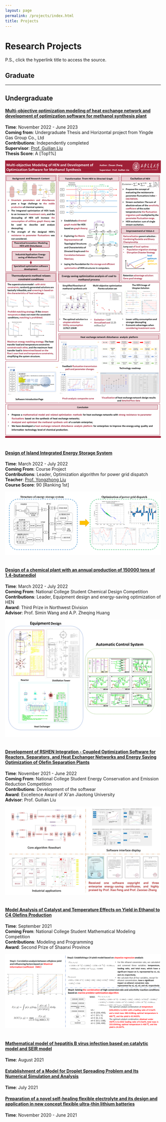 ```yaml
---
layout: page
permalink: /projects/index.html
title: Projects
---
```


# Research Projects

P.S., click the hyperlink title to access the source.<br>
## Graduate


---
## Undergraduate
#### [Multi-objective optimization modeling of heat exchange network and development of optimization software for methanol synthesis plant](https://zixuanchang.github.io/project/HEN/zzx-s_project.zip)
**Time**: November 2022 - June 2023\
**Coming from**: Undergraduate Thesis and Horizontal project from Yingde Gas Group Co., Ltd\
**Contributions**: Independently completed  
**Supervisor**: [Prof. Guilian Liu](https://gr.xjtu.edu.cn/en/web/guilianliui/home)  
**Thesis Score**: A [Top1%]
<center>
<img src="/project/HEN/post.PNG">
</center>
<br>

#### [Design of Island Integrated Energy Storage System](https://zixuanchang.github.io/project/island/course_project.pdf)
**Time**: March 2022 - July 2022  
**Coming From**: Course Project  
**Contributions**: Leader, Optimization algorithm for power grid dispatch  
**Teacher**: [Prof. Yongzhong Liu](https://gr.xjtu.edu.cn/en/web/yzliu)  
**Course Score**: 90 [Ranking 1st]
<center>
<img src="/project/island/post.PNG">
</center>
<br>

#### [Design of a chemical plant with an annual production of 150000 tons of 1,4-butanediol](https://zixuanchang.github.io/project/ChemE/zzx-s_project.zip)
**Time**: March 2022 - July 2022  
**Coming From**: National College Student Chemical Design Competition  
**Contributions**: Leader, Equipment design and energy-saving optimization of HEN  
**Award**: Third Prize in Northwest Division  
**Advisor**: Prof. Simin Wang and A.P. Zheqing Huang
<center>
<img src="/project/ChemE/post.PNG">
</center>
<br>

#### [Development of RSHEN Integration - Coupled Optimization Software for Reactors, Separators, and Heat Exchanger Networks and Energy Saving Optimization of Olefin Separation Plants](https://zixuanchang.github.io/project/RSHEN/zzx-s_project.zip)
**Time**: November 2021 - June 2022   
**Coming From**: National College Student Energy Conservation and Emission Reduction Competition  
**Contributions**: Development of the softwear  
**Award**: Excellence Award of Xi'an Jiaotong University  
**Advisor**: Prof. Guilian Liu
<center>
<img src="/project/RSHEN/post.jpg">
</center>
<br>


#### [Model Analysis of Catalyst and Temperature Effects on Yield in Ethanol to C4 Olefins Production](https://zixuanchang.github.io/project/C4/zzx-modeling_compitition.pdf)
**Time**: September 2021  
**Coming From**: National College Student Mathematical Modeling Competition  
**Contributions**: Modeling and Programming  
**Award**: Second Prize of Shaanxi Province  
<center>
<img src="/project/C4/post.png">
</center>
<br>

#### [Mathematical model of hepatitis B virus infection based on catalytic model and SEIR model](0)
**Time**: August  2021
#### [Establishment of a Model for Droplet Spreading Problem and Its Numerical Simulation and Analysis](0)
**Time**: July 2021
#### [Preparation of a novel self-healing flexible electrolyte and its design and application in new concept flexible ultra-thin lithium batteries](0)
**Time**: November 2020 - June 2021

